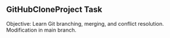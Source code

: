 ## GitHubCloneProject Task

Objective: Learn Git branching, merging, and conflict resolution.
Modification in main branch.
